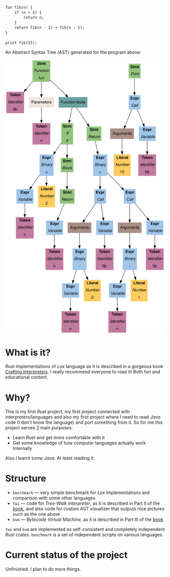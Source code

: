 ```
fun fib(n) {
    if (n < 2) {
        return n;
    }
    return fib(n - 2) + fib(n - 1);
}

print fib(15);
```

An Abstract Syntax Tree (AST) generated for the program above:

![An Abstract Syntax Tree (AST) for a definition of a function that calculates Fibonacci numbers using naive recursive approach and a call to this function with argument *15* result of which is then passed to a *Print* statement.](twi/gallery/readme/main.svg)

# What is it?

*Rust* implementations of *Lox* language as it is described in a
gorgeous book
[Crafting Interpreters](https://craftinginterpreters.com/).
I really recommend everyone to read it! Both fun and educational content.

# Why?

This is my first *Rust* project, my first project connected with interpreters/languages and
also my first project where I need to read *Java* code (I don't know the language) and port something from it.
So for me this project serves 2 main purposes:

- Learn *Rust* and get more comfortable with it
- Get some knowledge of how computer languages actually work internally

Also I learnt some *Java*. At least reading it.

# Structure

- `benchmark` — very simple benchmark for *Lox* implementations and comparison with some other languages
- `twi` — code for *Tree-Walk Interpreter*, as it is described in Part II of the [book](https://craftinginterpreters.com/),
   and also code for custom AST visualizer that outputs nice pictures such as the one above
- `bvm` — *Bytecode Virtual Machine*, as it is described in Part III of the [book](https://craftinginterpreters.com/)

`twi` and `bvm` are implemented as self-consistent and completely independent *Rust* crates.
`benchmark` is a set of independent scripts on various languages.

# Current status of the project

Unfinished. I plan to do more things.
